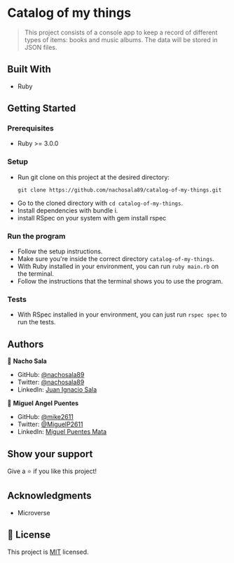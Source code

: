 # Catalog of my things

> This project consists of a console app to keep a record of different types of items: books and music albums. The data will be stored in JSON files.

## Built With

- Ruby

## Getting Started

### Prerequisites
- Ruby >= 3.0.0

### Setup

- Run git clone on this project at the desired directory:
   ```
   git clone https://github.com/nachosala89/catalog-of-my-things.git
   ```
- Go to the cloned directory with `cd catalog-of-my-things`.
- Install dependencies with bundle i.
- install RSpec on your system with gem install rspec

### Run the program
- Follow the setup instructions.
- Make sure you're inside the correct directory `catalog-of-my-things`.
- With Ruby installed in your environment, you can run `ruby main.rb` on the terminal.
- Follow the instructions that the terminal shows you to use the program.

### Tests

- With RSpec installed in your environment, you can just run `rspec spec` to run the tests.

## Authors

👤 **Nacho Sala**

- GitHub: [@nachosala89](https://github.com/nachosala89)
- Twitter: [@nachosala89](https://twitter.com/nachosala89)
- LinkedIn: [Juan Ignacio Sala](https://www.linkedin.com/in/nacho-sala)

👤 **Miguel Angel Puentes**
- GitHub: [@mike2611](https://github.com/mike2611)
- Twitter: [@MiguelP2611](https://twitter.com/MiguelP2611)
- LinkedIn: [Miguel Puentes Mata](https://linkedin.com/in/miguel-puentes-mata-90a562139/)

## Show your support

Give a ⭐️ if you like this project!

## Acknowledgments

- Microverse

## 📝 License

This project is [MIT](./MIT.md) licensed.
